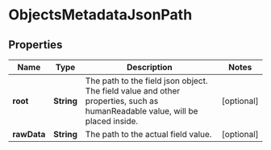 

# ObjectsMetadataJsonPath


## Properties

| Name | Type | Description | Notes |
|------------ | ------------- | ------------- | -------------|
|**root** | **String** | The path to the field json object. The field value and other properties, such as humanReadable value, will be placed inside. |  [optional] |
|**rawData** | **String** | The path to the actual field value. |  [optional] |



